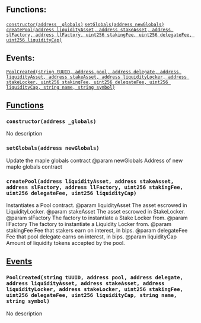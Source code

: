 

## Functions:
[`constructor(address _globals)`](#PoolFactory-constructor-address-)
[`setGlobals(address newGlobals)`](#PoolFactory-setGlobals-address-)
[`createPool(address liquidityAsset, address stakeAsset, address slFactory, address llFactory, uint256 stakingFee, uint256 delegateFee, uint256 liquidityCap)`](#PoolFactory-createPool-address-address-address-address-uint256-uint256-uint256-)

## Events:
[`PoolCreated(string tUUID, address pool, address delegate, address liquidityAsset, address stakeAsset, address liquidityLocker, address stakeLocker, uint256 stakingFee, uint256 delegateFee, uint256 liquidityCap, string name, string symbol)`](#PoolFactory-PoolCreated-string-address-address-address-address-address-address-uint256-uint256-uint256-string-string-)

## <u>Functions</u>

### `constructor(address _globals)`
No description

### `setGlobals(address newGlobals)`
Update the maple globals contract
        @param  newGlobals Address of new maple globals contract

### `createPool(address liquidityAsset, address stakeAsset, address slFactory, address llFactory, uint256 stakingFee, uint256 delegateFee, uint256 liquidityCap)`
Instantiates a Pool contract.
        @param  liquidityAsset The asset escrowed in LiquidityLocker.
        @param  stakeAsset     The asset escrowed in StakeLocker.
        @param  slFactory      The factory to instantiate a Stake Locker from.
        @param  llFactory      The factory to instantiate a Liquidity Locker from.
        @param  stakingFee     Fee that stakers earn on interest, in bips.
        @param  delegateFee    Fee that pool delegate earns on interest, in bips.
        @param  liquidityCap   Amount of liquidity tokens accepted by the pool.

## <u>Events</u>

### `PoolCreated(string tUUID, address pool, address delegate, address liquidityAsset, address stakeAsset, address liquidityLocker, address stakeLocker, uint256 stakingFee, uint256 delegateFee, uint256 liquidityCap, string name, string symbol)`
No description

